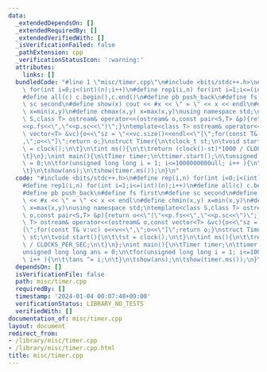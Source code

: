 ```yaml
---
data:
  _extendedDependsOn: []
  _extendedRequiredBy: []
  _extendedVerifiedWith: []
  _isVerificationFailed: false
  _pathExtension: cpp
  _verificationStatusIcon: ':warning:'
  attributes:
    links: []
  bundledCode: "#line 1 \"misc/timer.cpp\"\n#include <bits/stdc++.h>\n#define rep(i,n)\
    \ for(int i=0;i<(int)(n);i++)\n#define rep1(i,n) for(int i=1;i<=(int)(n);i++)\n\
    #define all(c) c.begin(),c.end()\n#define pb push_back\n#define fs first\n#define\
    \ sc second\n#define show(x) cout << #x << \" = \" << x << endl\n#define chmin(x,y)\
    \ x=min(x,y)\n#define chmax(x,y) x=max(x,y)\nusing namespace std;\ntemplate<class\
    \ S,class T> ostream& operator<<(ostream& o,const pair<S,T> &p){return o<<\"(\"\
    <<p.fs<<\",\"<<p.sc<<\")\";}\ntemplate<class T> ostream& operator<<(ostream& o,const\
    \ vector<T> &vc){o<<\"sz = \"<<vc.size()<<endl<<\"[\";for(const T& v:vc) o<<v<<\"\
    ,\";o<<\"]\";return o;}\nstruct Timer{\n\tclock_t st;\n\tvoid start(){\n\t\tst\
    \ = clock();\n\t}\n\tint ms(){\n\t\treturn (clock()-st)*1000 / CLOCKS_PER_SEC;\n\
    \t}\n};\nint main(){\n\tTimer timer;\n\ttimer.start();\n\tunsigned long long ans\
    \ = 0;\n\tfor(unsigned long long i = 1; i<=1000000000ull; i++ ){\n\t\tans ^= i;\n\
    \t}\n\tshow(ans);\n\tshow(timer.ms());\n}\n"
  code: "#include <bits/stdc++.h>\n#define rep(i,n) for(int i=0;i<(int)(n);i++)\n\
    #define rep1(i,n) for(int i=1;i<=(int)(n);i++)\n#define all(c) c.begin(),c.end()\n\
    #define pb push_back\n#define fs first\n#define sc second\n#define show(x) cout\
    \ << #x << \" = \" << x << endl\n#define chmin(x,y) x=min(x,y)\n#define chmax(x,y)\
    \ x=max(x,y)\nusing namespace std;\ntemplate<class S,class T> ostream& operator<<(ostream&\
    \ o,const pair<S,T> &p){return o<<\"(\"<<p.fs<<\",\"<<p.sc<<\")\";}\ntemplate<class\
    \ T> ostream& operator<<(ostream& o,const vector<T> &vc){o<<\"sz = \"<<vc.size()<<endl<<\"\
    [\";for(const T& v:vc) o<<v<<\",\";o<<\"]\";return o;}\nstruct Timer{\n\tclock_t\
    \ st;\n\tvoid start(){\n\t\tst = clock();\n\t}\n\tint ms(){\n\t\treturn (clock()-st)*1000\
    \ / CLOCKS_PER_SEC;\n\t}\n};\nint main(){\n\tTimer timer;\n\ttimer.start();\n\t\
    unsigned long long ans = 0;\n\tfor(unsigned long long i = 1; i<=1000000000ull;\
    \ i++ ){\n\t\tans ^= i;\n\t}\n\tshow(ans);\n\tshow(timer.ms());\n}\n"
  dependsOn: []
  isVerificationFile: false
  path: misc/timer.cpp
  requiredBy: []
  timestamp: '2024-01-04 00:07:48+09:00'
  verificationStatus: LIBRARY_NO_TESTS
  verifiedWith: []
documentation_of: misc/timer.cpp
layout: document
redirect_from:
- /library/misc/timer.cpp
- /library/misc/timer.cpp.html
title: misc/timer.cpp
---
```

